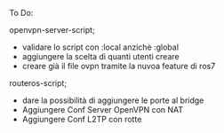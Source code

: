 To Do:

openvpn-server-script;
 - validare lo script con :local anzichè :global
 - aggiungere la scelta di quanti utenti creare
 - creare già il file ovpn tramite la nuvoa feature di ros7

routeros-script;
- dare la possibilità di aggiungere le porte al bridge
- Aggiungere Conf Server OpenVPN con NAT
- Aggiungere Conf L2TP con rotte